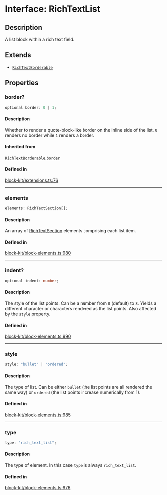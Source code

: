 # Interface: RichTextList

## Description

A list block within a rich text field.

## Extends

- [`RichTextBorderable`](RichTextBorderable.md)

## Properties

### border?

```ts
optional border: 0 | 1;
```

#### Description

Whether to render a quote-block-like border on the inline side of the list. `0` renders no border
while `1` renders a border.

#### Inherited from

[`RichTextBorderable`](RichTextBorderable.md).[`border`](RichTextBorderable.md#border)

#### Defined in

[block-kit/extensions.ts:76](https://github.com/slackapi/node-slack-sdk/blob/main/packages/types/src/block-kit/extensions.ts#L76)

***

### elements

```ts
elements: RichTextSection[];
```

#### Description

An array of [RichTextSection](RichTextSection.md) elements comprising each list item.

#### Defined in

[block-kit/block-elements.ts:980](https://github.com/slackapi/node-slack-sdk/blob/main/packages/types/src/block-kit/block-elements.ts#L980)

***

### indent?

```ts
optional indent: number;
```

#### Description

The style of the list points. Can be a number from `0` (default) to `8`. Yields a different character
or characters rendered as the list points. Also affected by the `style` property.

#### Defined in

[block-kit/block-elements.ts:990](https://github.com/slackapi/node-slack-sdk/blob/main/packages/types/src/block-kit/block-elements.ts#L990)

***

### style

```ts
style: "bullet" | "ordered";
```

#### Description

The type of list. Can be either `bullet` (the list points are all rendered the same way) or `ordered`
(the list points increase numerically from 1).

#### Defined in

[block-kit/block-elements.ts:985](https://github.com/slackapi/node-slack-sdk/blob/main/packages/types/src/block-kit/block-elements.ts#L985)

***

### type

```ts
type: "rich_text_list";
```

#### Description

The type of element. In this case `type` is always `rich_text_list`.

#### Defined in

[block-kit/block-elements.ts:976](https://github.com/slackapi/node-slack-sdk/blob/main/packages/types/src/block-kit/block-elements.ts#L976)
